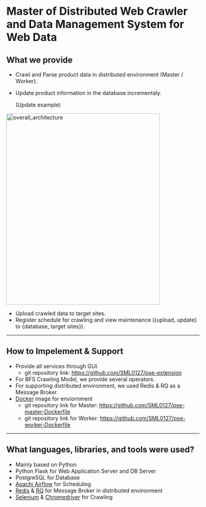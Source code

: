 # Master of Distributed Web Crawler and Data Management System for Web Data 


## What we provide
- Crawl and Parse product data in distributed environment (Master / Worker).
- Update product information in the database incrementaly.

   (Update example)
<img width="400" height="500" alt="overall_architecture" src="https://user-images.githubusercontent.com/13589283/140600455-fc2c143e-9d12-4c8c-984f-e1d9b082c9fb.jpg">

- Upload crawled data to target sites.
- Register schedule for crawling and view maintenance ({upload, update} to {database, target sites}).

------------
## How to Impelement & Support
- Provide all services through GUI.
   - git repository link: https://github.com/SML0127/pse-extension
- For BFS Crawling Model, we provide several operators.
- For supporting distributed environment, we used Redis & RQ as a Message Broker.
- [Docker](https://www.docker.com/) image for enviornment
   - git repository link for Master: https://github.com/SML0127/pse-master-Dockerfile
   - git repository link for Worker: https://github.com/SML0127/pse-worker-Dockerfile


------------
## What languages, libraries, and tools were used?
- Mainly based on Python
- Python Flask for Web Application Server and DB Server
- PostgreSQL for Database
- [Apachi Airflow](https://airflow.apache.org/) for Scheduling
- [Redis](https://redis.io/) & [RQ](https://python-rq.org/) for Message Broker in distributed environment
- [Selenium](https://www.selenium.dev/) & [Chromedriver](https://chromedriver.chromium.org/downloads) for Crawling
